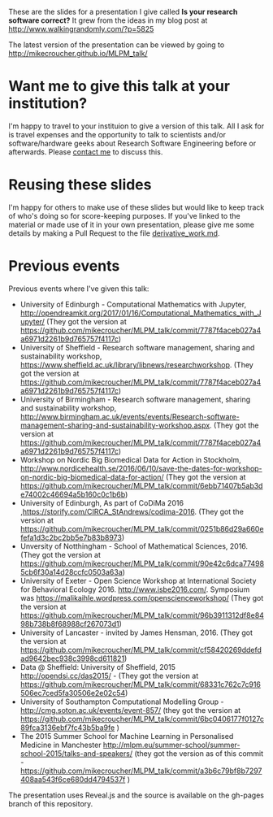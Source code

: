 
These are the slides for a presentation I give called **Is your research software correct?** It grew from the ideas in my blog post at http://www.walkingrandomly.com/?p=5825 

The latest version of the presentation can be viewed by going to http://mikecroucher.github.io/MLPM_talk/

# Want me to give this talk at your institution?

I'm happy to travel to your instituion to give a version of this talk. All I ask for is travel expenses and the opportunity to talk to scientists and/or software/hardware geeks about Research Software Engineering before or afterwards. Please [contact me](http://www.walkingrandomly.com/?page_id=2055) to discuss this.

# Reusing these slides

I'm happy for others to make use of these slides but would like to keep track of who's doing so for score-keeping purposes.
If you've linked to the material or made use of it in your own presentation, please give me some details by making a Pull Request to the file [derivative_work.md](./derivative_work.md).

# Previous events
Previous events where I've given this talk: 

* University of Edinburgh - Computational Mathematics with Jupyter, http://opendreamkit.org/2017/01/16/Computational_Mathematics_with_Jupyter/ (They got the version at https://github.com/mikecroucher/MLPM_talk/commit/7787f4aceb027a4a6971d2261b9d765757f4117c)
* University of Sheffield - Research software management, sharing and sustainability workshop, https://www.sheffield.ac.uk/library/libnews/researchworkshop. (They got the version at https://github.com/mikecroucher/MLPM_talk/commit/7787f4aceb027a4a6971d2261b9d765757f4117c)
* University of Birmingham - Research software management, sharing and sustainability workshop, http://www.birmingham.ac.uk/events/events/Research-software-management-sharing-and-sustainability-workshop.aspx. (They got the version at https://github.com/mikecroucher/MLPM_talk/commit/7787f4aceb027a4a6971d2261b9d765757f4117c)
* Workshop on Nordic Big Biomedical Data for Action in Stockholm, http://www.nordicehealth.se/2016/06/10/save-the-dates-for-workshop-on-nordic-big-biomedical-data-for-action/ (They got the version at https://github.com/mikecroucher/MLPM_talk/commit/6ebb71407b5ab3de74002c46694a5b160c0c1b6b)
* University of Edinburgh, As part of CoDiMa 2016 ,https://storify.com/CIRCA_StAndrews/codima-2016. (They got the version at https://github.com/mikecroucher/MLPM_talk/commit/0251b86d29a660efefa1d3c2bc2bb5e7b83b8973)
* Unversity of Notthingham - School of Mathematical Sciences, 2016. (They got the version at https://github.com/mikecroucher/MLPM_talk/commit/90e42c6dca774985cb6f30a14d28ccfc0503a63a)
* University of Exeter - Open Science Workshop at International Society for Behavioral Ecology 2016. http://www.isbe2016.com/. Symposium was https://malikaihle.wordpress.com/openscienceworkshop/ (They got the version at https://github.com/mikecroucher/MLPM_talk/commit/96b3911312df8e8498b738b8f68988cf267073d1)
* University of Lancaster - invited by James Hensman, 2016. (They got the version at https://github.com/mikecroucher/MLPM_talk/commit/cf58420269ddefdad9642bec938c3998cd611821)
* Data @ Sheffield: University of Sheffield, 2015 http://opendsi.cc/das2015/ - (They got the version at https://github.com/mikecroucher/MLPM_talk/commit/68331c762c7c916506ec7ced5fa30506e2e02c54)
* University of Southampton Computational Modelling Group - http://cmg.soton.ac.uk/events/event-857/ (they got the version at https://github.com/mikecroucher/MLPM_talk/commit/6bc0406177f0127c89fca3136ebf7fc43b5ba9fe )
* The 2015 Summer School for Machine Learning in Personalised Medicine in Manchester http://mlpm.eu/summer-school/summer-school-2015/talks-and-speakers/ (they got the version as of this commit - https://github.com/mikecroucher/MLPM_talk/commit/a3b6c79bf8b7297408aa543f6ce680dd4794537f )

The presentation uses Reveal.js and the source is available on the gh-pages branch of this repository.

